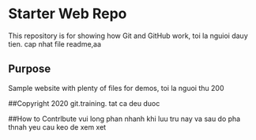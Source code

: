 # Starter Web Repo

This repository is for showing how Git and GitHub work, toi la nguioi dauy tien. cap nhat file readme,aa

## Purpose

Sample website with plenty of files for demos, toi la nguoi thu 200

##Copyright
2020 git.training. tat ca deu duoc

##How to Contrlbute
vui long phan nhanh khi luu tru nay va sau do pha thnah yeu cau keo de xem xet